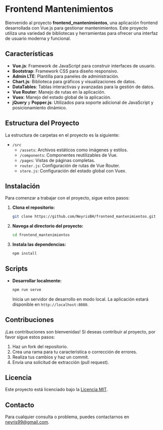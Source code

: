 # Frontend Mantenimientos

Bienvenido al proyecto **frontend_mantenimientos**, una aplicación frontend desarrollada con Vue.js para gestionar mantenimientos. Este proyecto utiliza una variedad de bibliotecas y herramientas para ofrecer una interfaz de usuario moderna y funcional.

## Características

- **Vue.js**: Framework de JavaScript para construir interfaces de usuario.
- **Bootstrap**: Framework CSS para diseño responsivo.
- **Admin LTE**: Plantilla para paneles de administración.
- **Chart.js**: Biblioteca para gráficos y visualizaciones de datos.
- **DataTables**: Tablas interactivas y avanzadas para la gestión de datos.
- **Vue Router**: Manejo de rutas en la aplicación.
- **Vuex**: Manejo del estado global de la aplicación.
- **jQuery** y **Popper.js**: Utilizados para soporte adicional de JavaScript y posicionamiento dinámico.

## Estructura del Proyecto

La estructura de carpetas en el proyecto es la siguiente:

- `/src`
  - `/assets`: Archivos estáticos como imágenes y estilos.
  - `/components`: Componentes reutilizables de Vue.
  - `/pages`: Vistas de páginas completas.
  - `router.js`: Configuración de rutas de Vue Router.
  - `store.js`: Configuración del estado global con Vuex.

## Instalación

Para comenzar a trabajar con el proyecto, sigue estos pasos:

1. **Clona el repositorio:**
    ```bash
    git clone https://github.com/NeyrisBH/frontend_mantenimientos.git
    ```

2. **Navega al directorio del proyecto:**
    ```bash
    cd frontend_mantenimientos
    ```

3. **Instala las dependencias:**
    ```bash
    npm install
    ```

## Scripts

- **Desarrollar localmente:**
    ```bash
    npm run serve
    ```
    Inicia un servidor de desarrollo en modo local. La aplicación estará disponible en `http://localhost:8080`.


## Contribuciones

¡Las contribuciones son bienvenidas! Si deseas contribuir al proyecto, por favor sigue estos pasos:

1. Haz un fork del repositorio.
2. Crea una rama para tu característica o corrección de errores.
3. Realiza tus cambios y haz un commit.
4. Envía una solicitud de extracción (pull request).

## Licencia

Este proyecto está licenciado bajo la [Licencia MIT](LICENSE).

## Contacto

Para cualquier consulta o problema, puedes contactarnos en [neyris99@gmail.com](mailto:neyris99@gmail.com).


